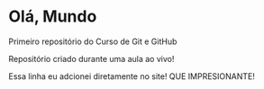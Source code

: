 # Olá, Mundo
 Primeiro repositório do Curso de Git e GitHub

 Repositório criado durante uma aula ao vivo!
 
 Essa linha eu adcionei diretamente no site! QUE IMPRESIONANTE!
